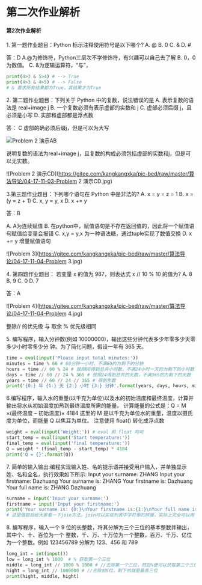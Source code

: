 # 第二次作业解析
#### 第2次作业解析

1\. 第一题作业题目：Python 标示注释使用符号是以下哪个? A. @ B. 0 C. & D. #

答：D
A.@为修饰符，Python三层次不学修饰符，有兴趣可以自己去了解
B\. 0，0为数值。
C\. &为逻辑运算符，“与”，

```python
print(4>3 & 5>4) # --> True
print(4>3 & 4>5) # --> False
# & 要求所有结果都为True，其结果才为True
```

2\. 第二题作业题目：下列关于 Python 中的复数，说法错误的是
A. 表示复数的语法是 real+image j
B. 一个复数必须有表示虚部的实数和 j 
C. 虚部必须后缀 j，且必须是小写
D. 实部和虚部都是浮点数

答： C 虚部的确必须后缀j，但是可以为大写

![Problem 2 演示AB](F:%5C%E5%85%B6%E4%BB%96%E8%AF%BE%E7%A8%8B%5Cpython%E7%A8%8B%E5%BA%8F%E8%AE%BE%E8%AE%A1%5Cgitbook%5Cpic%5CProblem%202%20%E6%BC%94%E7%A4%BAAB.jpg)

说明复数的语法为real+image j，且复数的构成必须包括虚部的实数和j，但是可以无实数。

![Problem 2 演示CD](https://gitee.com/kangkangxka/pic-bed/raw/master/算法导论/04-17-11-03-Problem 2 演示CD.jpg) 

3\.第三题作业题目：下列哪个语句在 Python 中是非法的?
A. x = y = z = 1 
B. x = (y = z + 1) 
C. x, y = y, x
D. x += y

答：B 

A\. A为连续赋值
B\. 在python中，赋值语句是不存在返回值的，因此将一个赋值语句赋值给变量会报错
C\. x,y = y,x 为一种语法糖，通过tuple实现了数值交换
D\. x += y 增量赋值语句

![Problem 3](https://gitee.com/kangkangxka/pic-bed/raw/master/算法导论/04-17-11-04-Problem 3.jpg)

4\. 第四题作业题目：
若变量 x 的值为 987，则表达式 x // 10 % 10 的值为? 
A. 8 B. 9 C. 0 D. 7

答：A

![Problem 4](https://gitee.com/kangkangxka/pic-bed/raw/master/算法导论/04-17-11-04-Problem 4.jpg)

整除// 的优先级 与 取余 % 优先级相同

5\. 编写程序，输入分钟数(例如 10000000)，输出这些分钟代表多少年零多少天零
多少小时零多少分 钟。为了简化问题，假设一年有 365 天。

```python
time = eval(input('Please input total minutes:'))
minutes = time % 60 # 60分钟一小时，不满60的为剩下的分钟
hours = time // 60 % 24 # 按照60得到总共小时数，不满24小时一天的为剩下的小时数
days = time // 60 // 24 % 365 # 按照24得到总共的天数，不满365的为剩下的天数
years = time // 60 // 24 // 365 # 得到年数
print('{0:} 年 {1:} 天 {2:} 小时 {3:} 分钟'.format(years, days, hours, minutes)) # format格式化函数非常实用
```

6\.编写程序，输⼊水的重量(以千克为单位)以及水的初始温度和最终温度，计算并输出将水从初始温度加热到最终温度所需的能量。
计算能量的公式是：Q = M ×(最终温度 – 初始温度)× 4184 这里的 M 是以千克为单位水的重量，温度以摄氏度为单位，⽽能量 Q 以焦耳为单位。
注意使用 float() 转化成浮点数

```python
weight = eval(input('Weight:')) # eval 和 float 均可
start_temp = eval(input('Start temperature:'))
final_temp = eval(input('final temperature:'))
Q = weight * (final_temp - start_temp) * 4184
print('Q = {}'.format(Q))
```

7\. 简单的输入输出:编程实现输入姓、名的提示语并接受用户输入，并单独显示姓、名和全名，执行效果如下所示:
Input your surname: ZHANG
Input your firstname: Dazhuang
Your surname is: ZHANG
Your firstname is: Dazhuang
Your full name is: ZHANG Dazhuang

```python
surname = input('Input your surname:')
firstname = input('Input your firstname:')
print('Your surname is: {0:}\nYour firstname is:{1:}\nYour full name is:{2:}'.format(surname, firstname, ' '.join([surname, firstname])))
# 这里借题目给大家看一下join方法，join可以实现列表中字符串的拼接，实际上完全可以用 surname + ' ' + firstname 代替
```

8\. 编写程序，输入一个 9 位的长整数，将其分解为三个三位的基本整数并输出，其中个、十、百位为一个 整数，千、万、十万位为一个整数，百万、千万、亿位为一个整数。例如 123456789 分解为 123、456 和 789

```python
long_int = int(input())
low = long_int % 1000  # % 获取第一个三位
middle = long_int // 1000 % 1000 # //去除第一个三位，然后%便可以获取第二个三位
hight = long_int // 1000000 # //去除前6位，剩下的就是最高三位
print(hight, middle, hight)
```
